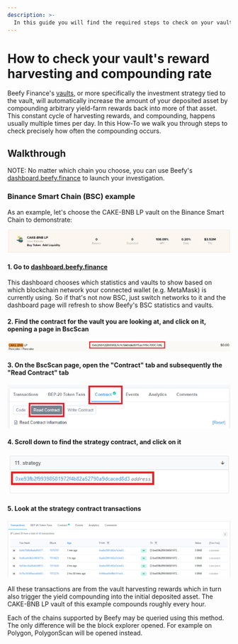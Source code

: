 ```yaml
---
description: >-
  In this guide you will find the required steps to check on your vault's harvesting and compounding rate.
---
```


# How to check your vault's reward harvesting and compounding rate

Beefy Finance's [vaults](../../faq/products/vaults.md), or more specifically the investment strategy tied to the vault, will automatically increase the amount of your deposited asset by compounding arbitrary yield-farm rewards back into more of that asset. This constant cycle of harvesting rewards, and compounding, happens usually multiple times per day.  In this How-To we walk you through steps to check precisely how often the compounding occurs.

## Walkthrough

NOTE: No matter which chain you choose, you can use Beefy's [dashboard.beefy.finance](https://dashboard.beefy.finance) to launch your investigation.

### Binance Smart Chain (BSC) example

As an example, let's choose the CAKE-BNB LP vault on the Binance Smart Chain to demonstrate:

![Screenshot taken 5 May 2021](../../.gitbook/assets/cake-bnb-lp-2-5-2021.png)

#### 1. Go to [dashboard.beefy.finance](https://dashboard.beefy.finance)

This dashboard chooses which statistics and vaults to show based on which blockchain network your connected wallet (e.g. MetaMask) is currently using. So if that's not now BSC, just switch networks to it and the dashboard page will refresh to show Beefy's BSC statistics and vaults.

#### 2. Find the contract for the vault you are looking at, and click on it, opening a page in BscScan

![](../../.gitbook/assets/cake-bnb-lp-vault-address.png)

#### 3. On the BscScan page, open the "Contract" tab and subsequently the "Read Contract" tab

![](../../.gitbook/assets/cake-bnb-lp-read-contract-tab.png)

#### 4. Scroll down to find the strategy contract, and click on it

![](../../.gitbook/assets/cake-bnb-lp-strategy-address.png)

#### 5. Look at the strategy contract transactions

![](../../.gitbook/assets/cake-bnb-lp-rate.png)

All these transactions are from the vault harvesting rewards which in turn also trigger the yield compounding into the initial deposited asset. The CAKE-BNB LP vault of this example compounds roughly every hour.

Each of the chains supported by Beefy may be queried using this method. The only difference will be the block explorer opened. For example on Polygon, PolygonScan will be opened instead.
